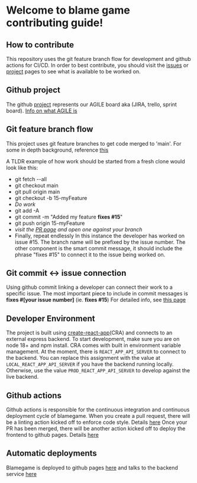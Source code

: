 # Welcome to blame game contributing guide!

## How to contribute
This repository uses the git feature branch flow for development and github actions for CI/CD. In order to best contribute, you should visit the [issues](https://github.com/Original-heapsters/blamegame/issues) or [project](https://github.com/orgs/Original-heapsters/projects/2/views/1) pages to see what is available to be worked on.

## Github project
The github [project](https://github.com/orgs/Original-heapsters/projects/2/views/1) represents our AGILE board aka (JIRA, trello, sprint board). [Info on what AGILE is](https://www.atlassian.com/agile)

## Git feature branch flow
This project uses git feature branches to get code merged to 'main'. For some in depth background, reference [this](https://www.atlassian.com/git/tutorials/comparing-workflows/feature-branch-workflow)

A TLDR example of how work should be started from a fresh clone would look like this:
  - git fetch --all
  - git checkout main
  - git pull origin main
  - git checkout -b 15-myFeature
  - *Do work*
  - git add -A
  - git commit -m "Added my feature **fixes #15**"
  - git push origin 15-myFeature
  - *visit the [PR page](https://github.com/Original-heapsters/blamegame/pulls) and open one against your branch*
  - Finally, repeat endlessly
In this instance the developer has worked on issue #15. The branch name will be prefixed by the issue number. The other component is the smart commit message, it should include the phrase "fixes #15" to connect it to the issue being worked on.

## Git commit <-> issue connection
Using github commit linking a developer can connect their work to a specific issue. The most important piece to include in commit messages is **fixes #[your issue number]** (ie. **fixes #15**)
For detailed info, see [this page](https://docs.github.com/en/issues/tracking-your-work-with-issues/linking-a-pull-request-to-an-issue)

## Developer Environment
The project is built using [create-react-app](https://create-react-app.dev)(CRA) and connects to an external express backend. To start development, make sure you are on node 18+ and npm install.
CRA comes with built in environment variable management. At the moment, there is `REACT_APP_API_SERVER` to connect to the backend. You can replace this assignment with the value at `LOCAL_REACT_APP_API_SERVER` if you have the backend running locally. Otherwise, use the value `PROD_REACT_APP_API_SERVER` to develop against the live backend.

## Github actions
Github actions is responsible for the continuous integration and continuous deployment cycle of blamegame. When you create a pull request, there will be a linting action kicked off to enforce code style. Details [here](https://github.com/Original-heapsters/blamegame/blob/main/.github/workflows/install_and_lint.yaml)
Once your PR has been merged, there will be another action kicked off to deploy the frontend to github pages. Details [here](https://github.com/Original-heapsters/blamegame/blob/main/.github/workflows/deploy.yaml)

## Automatic deployments
Blamegame is deployed to github pages [here](https://original-heapsters.github.io/blamegame/) and talks to the backend service [here](https://blame-game-api.onrender.com/alive)
